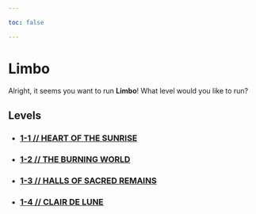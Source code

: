 ```yaml
---

toc: false

---
```


# Limbo

Alright, it seems you want to run **Limbo**! What level would you like to run?

## Levels

- ### [1-1 // HEART OF THE SUNRISE](/any/1-limbo/any-1-1.md)

- ### [1-2 // THE BURNING WORLD](/any/1-limbo/any-1-2.md)

- ### [1-3 // HALLS OF SACRED REMAINS](/any/1-limbo/any-1-3.md)

- ### [1-4 // CLAIR DE LUNE](/any/1-limbo/any-1-4.md)
